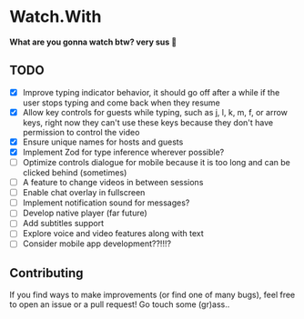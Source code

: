 # Watch.With

**What are you gonna watch btw? very sus 👀**

## TODO

- [x] Improve typing indicator behavior, it should go off after a while if the user stops typing and come back when they resume
- [x] Allow key controls for guests while typing, such as j, l, k, m, f, or arrow keys, right now they can't use these keys because they don't have permission to control the video
- [x] Ensure unique names for hosts and guests
- [x] Implement Zod for type inference wherever possible?
- [ ] Optimize controls dialogue for mobile because it is too long and can be clicked behind (sometimes)
- [ ] A feature to change videos in between sessions
- [ ] Enable chat overlay in fullscreen
- [ ] Implement notification sound for messages?
- [ ] Develop native player (far future)
- [ ] Add subtitles support
- [ ] Explore voice and video features along with text
- [ ] Consider mobile app development??!!!?

## Contributing

If you find ways to make improvements (or find one of many bugs), feel free to open an issue or a pull request! Go touch some (gr)ass..
